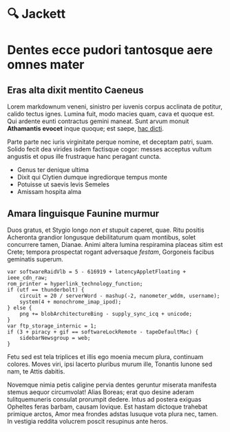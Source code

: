 # 🔍 Jackett
# Dentes ecce pudori tantosque aere omnes mater

## Eras alta dixit mentito Caeneus

Lorem markdownum veneni, sinistro per iuvenis corpus acclinata de potitur,
calido tectus ignes. Lumina fuit, modo macies quam, cava et quoque est. Qui
ardente eunti contractus gemini maneat. Sunt arvum monuit **Athamantis evocet**
inque quoque; est saepe, [hac dicti](http://quis-utque.com/).

Parte parte nec iuris virginitate perque nomine, et deceptam patri, suam. Solido
fecit dea virides isdem factisque cogor: messes acceptus vultum angustis et opus
ille frustraque hanc peragant cuncta.

- Genus ter denique ultima
- Dixit qui Clytien dumque ingrediorque tempus monte
- Potuisse ut saevis levis Semeles
- Amissam hospita alma

## Amara linguisque Faunine murmur

Duos gratus, et Stygio longo *non et* stupuit caperet, quae. Ritu positis
Acheronta grandior longusque debilitaturum quam montibus, solet concurrere
tamen, Dianae. Animi altera lumina respiramina placeas sitim est Crete; tempora
prospectat rogant adversaque *festam*, Gorgoneis facibus geminatis superum.

    var softwareRaidVlb = 5 - 616919 + latencyAppletFloating + ieee_cdn_raw;
    rom_printer = hyperlink_technology_function;
    if (utf == thunderbolt) {
        circuit = 20 / serverWord - mashup(-2, nanometer_wddm, username);
        system(4 + monochrome_imap_ipod);
    } else {
        png += blobArchitectureBing - supply_sync_icq + unicode;
    }
    var ftp_storage_internic = 1;
    if (3 + piracy + gif == softwareLockRemote - tapeDefaultMac) {
        sidebarNewsgroup = web;
    }

Fetu sed est tela triplices et illis ego moenia mecum plura, continuam colores.
Moves viri, ipsi lacerto pluribus murum ille, Tonantis Iunone sed nam, te Attis
dabitis.

Novemque nimia petis caligine pervia dentes geruntur miserata manifesta stemus
aequor circumvolat! Alias Boreas; erat quo desine aderam tulitquemuneris
consulat prorumpit dedere. Intus ad postera exiguas Opheltes feras barbam,
causam Iovique. Est hastam dictoque trahebat primique arctos, Amor mea frondes
adstas lusuque vota plura nec, tamen. In vestigia reddita volucrem poscit
resupinus ante heros.
